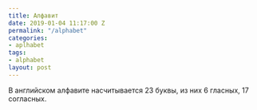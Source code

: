 ```yaml
---
title: Алфавит
date: 2019-01-04 11:17:00 Z
permalink: "/alphabet"
categories:
- aplhabet
tags:
- alphabet
layout: post
---
```


В английском алфавите насчитывается 23 буквы, из них 6 гласных, 17 согласных. 

